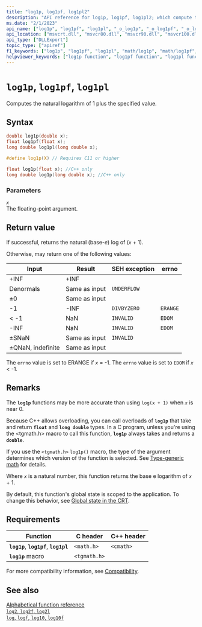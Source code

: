 ```yaml
---
title: "log1p, log1pf, log1pl2"
description: "API reference for log1p, log1pf, log1pl2; which compute the natural logarithm of 1 plus the specified value."
ms.date: "2/1/2023"
api_name: ["log1p", "log1pf", "log1pl", "_o_log1p", "_o_log1pf", "_o_log1pl"]
api_location: ["msvcrt.dll", "msvcr80.dll", "msvcr90.dll", "msvcr100.dll", "msvcr100_clr0400.dll", "msvcr110.dll", "msvcr110_clr0400.dll", "msvcr120.dll", "msvcr120_clr0400.dll", "ucrtbase.dll", "api-ms-win-crt-math-l1-1-0.dll"]
api_type: ["DLLExport"]
topic_type: ["apiref"]
f1_keywords: ["log1p", "log1pf", "log1pl", "math/log1p", "math/log1pf", "math/log1pl"]
helpviewer_keywords: ["log1p function", "log1pf function", "log1pl function"]
---
```

# `log1p`, `log1pf`, `log1pl`

Computes the natural logarithm of 1 plus the specified value.

## Syntax

```C
double log1p(double x);
float log1pf(float x);
long double log1pl(long double x);

#define log1p(X) // Requires C11 or higher

float log1p(float x); //C++ only
long double log1p(long double x); //C++ only
```

### Parameters

*`x`*\
The floating-point argument.

## Return value

If successful, returns the natural (base-*e*) log of (*`x`* + 1).

Otherwise, may return one of the following values:

| Input | Result | SEH exception | errno |
|---|---|---|---|
| +INF | +INF |  |  |
| Denormals | Same as input | `UNDERFLOW` |  |
| ±0 | Same as input |  |  |
| -1 | -INF | `DIVBYZERO` | `ERANGE` |
| < -1 | NaN | `INVALID` | `EDOM` |
| -INF | NaN | `INVALID` | `EDOM` |
| ±SNaN | Same as input | `INVALID` |  |
| ±QNaN, indefinite | Same as input |  |  |

The `errno` value is set to ERANGE if *`x`* = -1. The `errno` value is set to `EDOM` if *`x`* < -1.

## Remarks

The **`log1p`** functions may be more accurate than using `log(x + 1)` when *`x`* is near 0.

Because C++ allows overloading, you can call overloads of **`log1p`** that take and return **`float`** and **`long double`** types. In a C program, unless you're using the \<tgmath.h> macro to call this function, **`log1p`** always takes and returns a **`double`**.

If you use the `<tgmath.h>` `log1p()` macro, the type of the argument determines which version of the function is selected. See [Type-generic math](../tgmath.md) for details.

Where *`x`* is a natural number, this function returns the base e logarithm of *`x`* + 1.

By default, this function's global state is scoped to the application. To change this behavior, see [Global state in the CRT](../global-state.md).

## Requirements

| Function | C header | C++ header |
|---|---|---|
| **`log1p`**, **`log1pf`**, **`log1pl`** | `<math.h>` | `<cmath>` |
| **`log1p`** macro | `<tgmath.h>` |  |

For more compatibility information, see [Compatibility](../compatibility.md).

## See also

[Alphabetical function reference](crt-alphabetical-function-reference.md)\
[`log2`, `log2f`, `log2l`](log2-log2f-log2l.md)\
[`log`, `logf`, `log10`, `log10f`](log-logf-log10-log10f.md)
